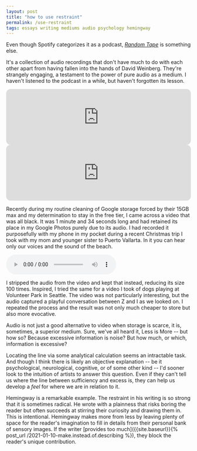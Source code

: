 ```yaml
---
layout: post
title: "how to use restraint"
permalink: /use-restraint
tags: essays writing mediums audio psychology hemingway
---
```


Even though Spotify categorizes it as a podcast, [_Random Tape_](https://open.spotify.com/show/6YZiV6je3CH8KWk1TcO8tL?si=306eaafdfacf4135) is something else.
<!--more-->
It's a collection of audio recordings that don't have much to do with each other apart from having fallen into the hands of David Weinberg.
They're strangely engaging, a testament to the power of pure audio as a medium.
I haven't listened to the podcast in a while, but haven't forgotten its lesson.

<iframe style="border-radius:12px" src="https://open.spotify.com/embed/episode/5VRm0WCkq5jyZKAJwQ2Ak7?utm_source=generator&theme=0" width="100%" height="152" frameBorder="0" allowfullscreen="" allow="autoplay; clipboard-write; encrypted-media; fullscreen; picture-in-picture" loading="lazy"></iframe>

<iframe style="border-radius:12px" src="https://open.spotify.com/embed/episode/6DMi5pfmhczWFjimkBDHsW?utm_source=generator" width="100%" height="152" frameBorder="0" allowfullscreen="" allow="autoplay; clipboard-write; encrypted-media; fullscreen; picture-in-picture" loading="lazy"></iframe>

Recently during my routine cleaning of Google storage forced by their 15GB max and my determination to stay in the free tier, I came across a video that was all black.
It was 1 minute and 34 seconds long and had retained its place in my Google Photos purely due to its audio.
I had recorded it purposefully with my phone in my pocket during a recent Christmas trip I took with my mom and younger sister to Puerto Vallarta.
In it you can hear only our voices and the sound of the beach.

<div class="audio-container">
    <audio controls>
    <source src="assets/momRecording.puertoVallarta.xmas2021.m4a" type="audio/mpeg">
    Your browser does not support the audio element.
    </audio>
</div>

I stripped the audio from the video and kept that instead, reducing its size 100 times.
Inspired, I tried the same for a video I took of dogs playing at Volunteer Park in Seattle.
The video was not particularly interesting, but the audio captured a playful conversation between Z and I as we looked on.
I repeated the process and the result was not only much cheaper to store but also more evocative.

Audio is not just a good alternative to video when storage is scarce, it is, sometimes, a superior medium.
Sure, we've all heard it, Less is More -- but how so?
Because excessive information is noise?
But how much, or which, information is excessive?

Locating the line via some analytical calculation seems an intractable task.
And though I think there is likely an objective explanation -- be it psychological, neurological, cognitive, or of some other kind -- I'd sooner look to the intuition of artists to answer this question.
Even if they can't tell us where the line between sufficiency and excess is, they can help us develop a _feel_ for where we are in relation to it.

Hemingway is a remarkable example.
The restraint in his writing is so strong that it is sometimes radical.
He wrote with a plainness that risks boring the reader but often succeeds at stirring their curiosity and drawing them in.
This is intentional.
Hemingway makes more from less by leaving plenty of space for the reader's imagination to fill in details from their personal bank of sensory images.
If the writer [provides too much]({{site.baseurl}}{% post_url /2021-01-10-make.instead.of.describing %}), they block the reader's unique contribution.